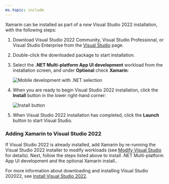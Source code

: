 ```yaml
---
ms.topic: include
---
```

Xamarin can be installed as part of a _new_ Visual Studio 2022 installation, with the following steps:

1. Download Visual Studio 2022 Community, Visual Studio Professional, or
   Visual Studio Enterprise from the
   [Visual Studio](https://visualstudio.microsoft.com/vs/) page.

2. Double-click the downloaded package to start installation.

3. Select the **.NET Multi-platform App UI development** workload from the
   installation screen, and under **Optional** check **Xamarin**:

   ![Mobile development with .NET selection](~/get-started/installation/windows-images/vs2022-mobile-dev-workload.png)

4. When you are ready to begin Visual Studio 2022 installation, click the
   **Install** button in the lower right-hand corner:

    ![Install button](~/get-started/installation/windows-images/vs2019-click-install.png)

5. When Visual Studio 2022 installation has completed, click the **Launch**
   button to start Visual Studio.

<a name="vs2022"></a>

### Adding Xamarin to Visual Studio 2022

If Visual Studio 2022 is already installed, add Xamarin by
re-running the Visual Studio 2022 installer to modify workloads (see
[Modify Visual Studio](/visualstudio/install/modify-visual-studio)
for details). Next, follow the steps listed above to install .NET Multi-platform App UI development and the optional Xamarin install..

For more information about downloading and installing Visual Studio
202022, see [Install Visual Studio 2022](/visualstudio/install/install-visual-studio).